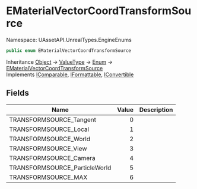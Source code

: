 # EMaterialVectorCoordTransformSource

Namespace: UAssetAPI.UnrealTypes.EngineEnums

```csharp
public enum EMaterialVectorCoordTransformSource
```

Inheritance [Object](https://docs.microsoft.com/en-us/dotnet/api/system.object) → [ValueType](https://docs.microsoft.com/en-us/dotnet/api/system.valuetype) → [Enum](https://docs.microsoft.com/en-us/dotnet/api/system.enum) → [EMaterialVectorCoordTransformSource](./uassetapi.unrealtypes.engineenums.ematerialvectorcoordtransformsource.md)<br>
Implements [IComparable](https://docs.microsoft.com/en-us/dotnet/api/system.icomparable), [IFormattable](https://docs.microsoft.com/en-us/dotnet/api/system.iformattable), [IConvertible](https://docs.microsoft.com/en-us/dotnet/api/system.iconvertible)

## Fields

| Name | Value | Description |
| --- | --: | --- |
| TRANSFORMSOURCE_Tangent | 0 |  |
| TRANSFORMSOURCE_Local | 1 |  |
| TRANSFORMSOURCE_World | 2 |  |
| TRANSFORMSOURCE_View | 3 |  |
| TRANSFORMSOURCE_Camera | 4 |  |
| TRANSFORMSOURCE_ParticleWorld | 5 |  |
| TRANSFORMSOURCE_MAX | 6 |  |
